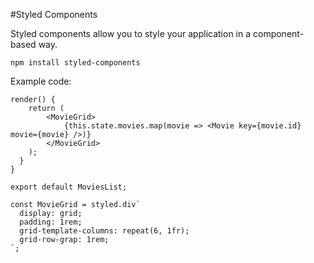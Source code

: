 #Styled Components

Styled components allow you to style your application in a component-based way.

`npm install styled-components`

Example code: 

```
render() {
    return (
        <MovieGrid>
            {this.state.movies.map(movie => <Movie key={movie.id} movie={movie} />)}
        </MovieGrid>
    );
  }
}

export default MoviesList;

const MovieGrid = styled.div`
  display: grid;
  padding: 1rem;
  grid-template-columns: repeat(6, 1fr);
  grid-row-grap: 1rem;
`;
```